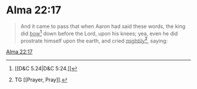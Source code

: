 # Alma 22:17

> And it came to pass that when Aaron had said these words, the king did <u>bow</u>[^a] down before the Lord, upon his knees; yea, even he did prostrate himself upon the earth, and cried <u>mightily</u>[^b], saying:

[Alma 22:17](https://www.churchofjesuschrist.org/study/scriptures/bofm/alma/22?lang=eng&id=p17#p17)


[^a]: [[D&C 5.24|D&C 5:24.]]
[^b]: TG [[Prayer, Pray]].
